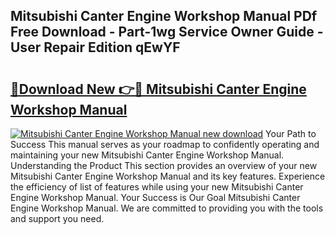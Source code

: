 ## Mitsubishi Canter Engine Workshop Manual PDf Free Download - Part-1wg Service Owner Guide - User Repair Edition qEwYF

# <h2><a href="http://bc54904.oget.top/?id=Mitsubishi+Canter+Engine+Workshop+Manual">🔗Download New 👉🔴 Mitsubishi Canter Engine Workshop Manual</a></h2>

[![Mitsubishi Canter Engine Workshop Manual new download](https://i.imgur.com/5g1atiW.png)](http://bc54904.oget.top/?id=Mitsubishi+Canter+Engine+Workshop+Manual)
Your Path to Success This manual serves as your roadmap to confidently operating and maintaining your new Mitsubishi Canter Engine Workshop Manual. Understanding the Product This section provides an overview of your new Mitsubishi Canter Engine Workshop Manual and its key features. Experience the efficiency of list of features while using your new Mitsubishi Canter Engine Workshop Manual. Your Success is Our Goal Mitsubishi Canter Engine Workshop Manual. We are committed to providing you with the tools and support you need.
